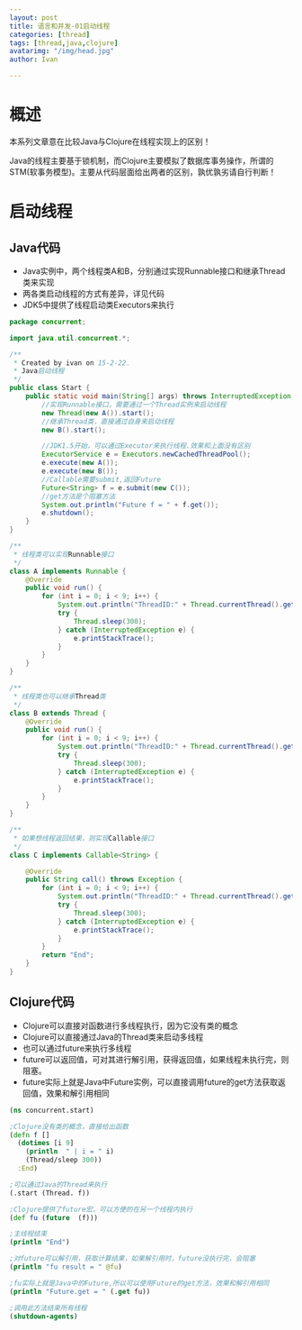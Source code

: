 ```yaml
---
layout: post
title: 语言和并发-01启动线程
categories: [thread]
tags: [thread,java,clojure]
avatarimg: "/img/head.jpg"
author: Ivan

---
```


# 概述

本系列文章意在比较Java与Clojure在线程实现上的区别！

Java的线程主要基于锁机制，而Clojure主要模拟了数据库事务操作，所谓的STM(软事务模型)。主要从代码层面给出两者的区别，孰优孰劣请自行判断！

# 启动线程

## Java代码

- Java实例中，两个线程类A和B，分别通过实现Runnable接口和继承Thread类来实现
- 两各类启动线程的方式有差异，详见代码
- JDK5中提供了线程启动类Executors来执行

```java
package concurrent;

import java.util.concurrent.*;

/**
 * Created by ivan on 15-2-22.
 * Java启动线程
 */
public class Start {
    public static void main(String[] args) throws InterruptedException, ExecutionException {
        //实现Runnable接口，需要通过一个Thread实例来启动线程
        new Thread(new A()).start();
        //继承Thread类，直接通过自身来启动线程
        new B().start();

        //JDK1.5开始，可以通过Executor来执行线程.效果和上面没有区别
        ExecutorService e = Executors.newCachedThreadPool();
        e.execute(new A());
        e.execute(new B());
        //Callable需要submit,返回Future
        Future<String> f = e.submit(new C());
        //get方法是个阻塞方法
        System.out.println("Future f = " + f.get());
        e.shutdown();
    }
}
```

<!-- more -->

```java
/**
 * 线程类可以实现Runnable接口
 */
class A implements Runnable {
    @Override
    public void run() {
        for (int i = 0; i < 9; i++) {
            System.out.println("ThreadID:" + Thread.currentThread().getId() + " | i = " + i);
            try {
                Thread.sleep(300);
            } catch (InterruptedException e) {
                e.printStackTrace();
            }
        }
    }
}
```

```java
/**
 * 线程类也可以继承Thread类
 */
class B extends Thread {
    @Override
    public void run() {
        for (int i = 0; i < 9; i++) {
            System.out.println("ThreadID:" + Thread.currentThread().getId() + " | i = " + i);
            try {
                Thread.sleep(300);
            } catch (InterruptedException e) {
                e.printStackTrace();
            }
        }
    }
}
```

```java
/**
 * 如果想线程返回结果，则实现Callable接口
 */
class C implements Callable<String> {

    @Override
    public String call() throws Exception {
        for (int i = 0; i < 9; i++) {
            System.out.println("ThreadID:" + Thread.currentThread().getId() + " | i = " + i);
            try {
                Thread.sleep(300);
            } catch (InterruptedException e) {
                e.printStackTrace();
            }
        }
        return "End";
    }
}
```

## Clojure代码

- Clojure可以直接对函数进行多线程执行，因为它没有类的概念
- Clojure可以直接通过Java的Thread类来启动多线程
- 也可以通过future来执行多线程
- future可以返回值，可对其进行解引用，获得返回值，如果线程未执行完，则阻塞。
- future实际上就是Java中Future实例，可以直接调用future的get方法获取返回值，效果和解引用相同

```clojure
(ns concurrent.start)

;Clojure没有类的概念，直接给出函数
(defn f []
  (dotimes [i 9]
    (println  " | i = " i)
    (Thread/sleep 300))
  :End)

;可以通过Java的Thread来执行
(.start (Thread. f))

;Clojure提供了future宏，可以方便的在另一个线程内执行
(def fu (future  (f)))

;主线程结束
(println "End")

;对future可以解引用，获取计算结果，如果解引用时，future没执行完，会阻塞
(println "fu result = " @fu)

;fu实际上就是Java中的Future,所以可以使用Future的get方法，效果和解引用相同
(println "Future.get = " (.get fu))

;调用此方法结束所有线程
(shutdown-agents)
```




